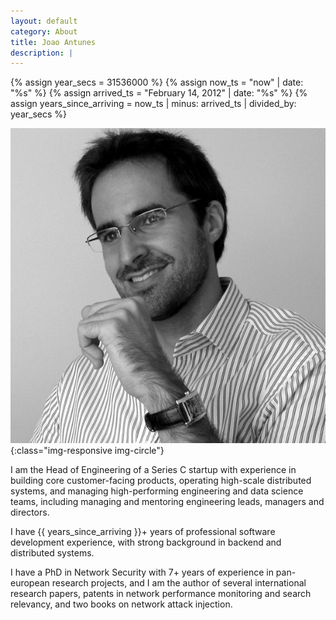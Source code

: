 ```yaml
---
layout: default
category: About
title: Joao Antunes
description: |
---
```



{% assign year_secs = 31536000 %}
{% assign now_ts = "now" | date: "%s" %}
{% assign arrived_ts = "February 14, 2012" | date: "%s" %}
{% assign years_since_arriving = now_ts | minus: arrived_ts | divided_by: year_secs %}

![Joao Antunes](img/me.jpg){:class="img-responsive img-circle"}

I am the Head of Engineering of a Series C startup with experience in building core customer-facing products, operating high-scale distributed systems, and managing high-performing engineering and data science teams, including managing and mentoring engineering leads, managers and directors.

I have {{ years_since_arriving }}+ years of professional software development experience, with strong background in backend and distributed systems.

I have a PhD in Network Security with 7+ years of experience in pan-european research projects, and I am the author of several international research papers, patents in network performance monitoring and search relevancy, and two books on network attack injection.
